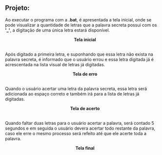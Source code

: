 ## Projeto:
Ao executar o programa com a <b>.bat</b>, é apresentada a tela inicial, onde se pode visualizar a quantidade de letras que a palavra secreta possui com os <b>'_'</b>, a digitação de uma única letra estará disponível.
<br>
<p align="center">
  <img  src="prints/1_tela_inicial.png">
  <b> Tela inicial </b>
</p>
<br>
Após digitado a primeira letra, e suponhando que essa letra não exista na palavra secreta, é informado que o usuário errou e essa letra digitada já é acrescentada na lista visual de letras já digitadas.
<br>
<p align="center">
  <img  src="prints/2_tela_error.png">
  <b> Tela de erro </b>
</p>
<br>
Quando o usuário acertar uma letra da palavra secreta, essa letra será adicionada ao espaço correto e também irá para a lista de letras já digitadas.
<p align="center">
  <img  src="prints/3_tela_acerto.png">
  <b> Tela de acerto </b>
</p>
<br>
Quando faltar duas letras para o usuário acertar a palavra, será contado 5 segundos e em seguida o usuário devera acertar todo restante da palavra, caso ele erre o mesmo processo será refeito até que ele acerte toda a palavra.
<p align="center">
  <img  src="prints/4_tela_final.png">
  <b> Tela final </b>
</p>